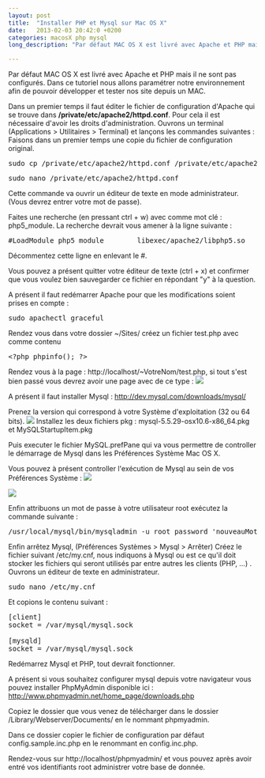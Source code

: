 ```yaml
---
layout: post
title:  "Installer PHP et Mysql sur Mac OS X"
date:   2013-02-03 20:42:0 +0200
categories: macosX php mysql
long_description: "Par défaut MAC OS X est livré avec Apache et PHP mais il ne sont pas configurés. Dans ce tutoriel nous allons paramétrer notre environnement afin de pouvoir développer et tester nos site depuis un MAC."

---
```

Par défaut MAC OS X est livré avec Apache et PHP mais il ne sont pas configurés. Dans ce tutoriel nous allons paramétrer notre environnement afin de pouvoir développer et tester nos site depuis un MAC.

Dans un premier temps il faut éditer le fichier de configuration d'Apache qui se trouve dans <strong>/private/etc/apache2/httpd.conf</strong>.
Pour cela il est nécessaire d'avoir les droits d'administration. Ouvrons un terminal (Applications > Utilitaires > Terminal) et lançons les commandes suivantes :
Faisons dans un premier temps une copie du fichier de configuration original.
<pre class="brush: shell; gutter: true; first-line: 1; highlight: []; html-script: false">
sudo cp /private/etc/apache2/httpd.conf /private/etc/apache2/httpd.conf.original
</pre>
<pre class="brush: shell; gutter: true; first-line: 1; highlight: []; html-script: false">
sudo nano /private/etc/apache2/httpd.conf
</pre>
Cette commande va ouvrir un éditeur de texte en mode administrateur. (Vous devrez entrer votre mot de passe).

Faites une recherche (en pressant ctrl + w) avec comme mot clé : php5_module. La recherche devrait vous amener à la ligne suivante :
<pre class="brush: shell; gutter: true; first-line: 1; highlight: []; html-script: false">
#LoadModule php5_module        libexec/apache2/libphp5.so
</pre>
Décommentez cette ligne en enlevant le #.

Vous pouvez a présent quitter votre éditeur de texte (ctrl + x) et confirmer que vous voulez bien sauvegarder ce fichier en répondant "y" à la question.

A présent il faut redémarrer Apache pour que les modifications soient prises en compte :
<pre class="brush: shell; gutter: true; first-line: 1; highlight: []; html-script: false">sudo apachectl graceful</pre>

Rendez vous dans votre dossier ~/Sites/ créez un fichier test.php avec comme contenu
<pre class="brush: php; gutter: true; first-line: 1; highlight: []; html-script: false">
&lt;?php phpinfo(); ?&gt;
</pre>

Rendez vous à la page : http://localhost/~VotreNom/test.php, si tout s'est bien passé vous devrez avoir une page avec de ce type :
<img src="http://www.ludovicbouguerra.fr/wp-content/uploads/2013/02/installer-php-macosx-1.png" />

A présent il faut installer Mysql :
http://dev.mysql.com/downloads/mysql/

Prenez la version qui correspond à votre Système d'exploitation (32 ou 64 bits).
<img src="http://www.ludovicbouguerra.fr/wp-content/uploads/2013/02/installer-php-macosx-2.png" />
Installez les deux fichiers pkg : mysql-5.5.29-osx10.6-x86_64.pkg et MySQLStartupItem.pkg

Puis executer le fichier MySQL.prefPane qui va vous permettre de controller le démarrage de Mysql dans les Préférences Système Mac OS X.

Vous pouvez à présent controller l'exécution de Mysql au sein de vos Préférences Système :
<img src="http://www.ludovicbouguerra.fr/wp-content/uploads/2013/02/installer-php-macosx-3.png" />

<img src="http://www.ludovicbouguerra.fr/wp-content/uploads/2013/02/installer-php-macosx-4.png" />

Enfin attribuons un mot de passe à votre utilisateur root exécutez la commande suivante :
<pre class="brush: shell; gutter: true; first-line: 1; highlight: []; html-script: false">
/usr/local/mysql/bin/mysqladmin -u root password &#039;nouveauMotDePasseRoot&#039;
</pre>

Enfin arrêtez Mysql, (Préférences Systèmes > Mysql > Arrêter)
Créez le fichier suivant /etc/my.cnf, nous indiquons à Mysql ou est ce qu'il doit stocker les fichiers qui seront utilisés par entre autres les clients (PHP, ...) .
Ouvrons un éditeur de texte en administrateur.
<pre class="brush: shell; gutter: true; first-line: 1; highlight: []; html-script: false">
sudo nano /etc/my.cnf
</pre>
Et copions le contenu suivant :
<pre>
[client]
socket = /var/mysql/mysql.sock

[mysqld]
socket = /var/mysql/mysql.sock
</pre>

Redémarrez Mysql et PHP, tout devrait fonctionner.

A présent si vous souhaitez configurer mysql depuis votre navigateur vous pouvez installer PhpMyAdmin disponible ici :
http://www.phpmyadmin.net/home_page/downloads.php

Copiez le dossier que vous venez de télécharger dans le dossier
/Library/Webserver/Documents/ en le nommant phpmyadmin.

Dans ce dossier copier le fichier de configuration par défaut config.sample.inc.php en le renommant en config.inc.php.

Rendez-vous sur http://localhost/phpmyadmin/ et vous pouvez après avoir entré vos identifiants root administrer votre base de donnée.
